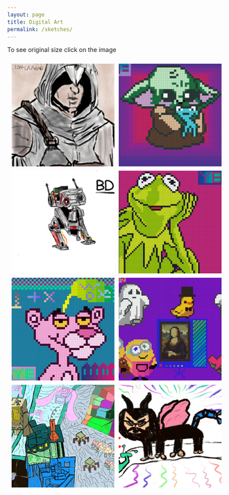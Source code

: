 ```yaml
---
layout: page
title: Digital Art
permalink: /sketches/
---
```


<!-- Include color palette -->
<link rel="stylesheet" href="D:\github\yavuzcodiin.github.io\_sass\gradient_colors.scss">
<link rel="stylesheet" href="D:\github\yavuzcodiin.github.io\_sass\base_colors.scss">
<!-- Include color palette -->

<p class="gradient-text_8">To see original size click on the image</p>

<div class="art-gallery">
    <div class="art-item"><img src="/images/sketch-library/altair.png" alt="Altair" onclick="openLightbox('/images/sketch-library/altair.png')"></div>
    <div class="art-item"><img src="/images/sketch-library/baby_yoda.jpg" alt="Baby Yoda" onclick="openLightbox('/images/sketch-library/baby_yoda.jpg')"></div>
    <div class="art-item"><img src="/images/sketch-library/bd-1.png" alt="BD-1" onclick="openLightbox('/images/sketch-library/bd-1.png')"></div>
    <div class="art-item"><img src="/images/sketch-library/muppet.jpg" alt="Muppet" onclick="openLightbox('/images/sketch-library/muppet.jpg')"></div>
    <div class="art-item"><img src="/images/sketch-library/pink_panther.jpg" alt="Pink Panther" onclick="openLightbox('/images/sketch-library/pink_panther.jpg')"></div>
    <div class="art-item"><img src="/images/sketch-library/pixel_dream.jpg" alt="Pixel Dream" onclick="openLightbox('/images/sketch-library/pixel_dream.jpg')"></div>
    <div class="art-item"><img src="/images/sketch-library/city.jpg" alt="Pixel Dream" onclick="openLightbox('/images/sketch-library/city.jpg')"></div>
    <div class="art-item"><img src="/images/sketch-library/creepy_lion.jpg" alt="Pixel Dream" onclick="openLightbox('/images/sketch-library/creepy_lion.jpg')"></div>
</div>

<!-- Lightbox Container -->
<div id="lightbox" class="lightbox" onclick="closeLightbox()">
    <span class="close">&times;</span>
    <img class="lightbox-content" id="lightbox-img">
</div>

<style>
.art-gallery {
    display: grid;
    grid-template-columns: repeat(auto-fit, minmax(200px, 1fr)); /* Increased minmax value to make images larger */
    gap: 10px;
    max-width: 100%;
    padding: 10px;
    box-sizing: border-box;
}

.art-item {
    position: relative;
    overflow: hidden;
    background-color: #000;
    display: flex;
    align-items: center;
    justify-content: center;
    padding-top: 100%; /* This creates a square container */
}

.art-item img {
    position: absolute;
    top: 0;
    left: 0;
    width: 100%;
    height: 100%;
    object-fit: cover; /* Ensures the image covers the container */
    cursor: pointer;
}

/* Lightbox styles */
.lightbox {
    display: none; /* Hidden by default */
    position: fixed;
    z-index: 1000;
    left: 0;
    top: 0;
    width: 100%;
    height: 100%;
    overflow: auto;
    background-color: rgba(0,0,0,0.9);
    justify-content: center;
    align-items: center;
}

.lightbox-content {
    max-width: 90%;
    max-height: 90%;
}

.close {
    position: absolute;
    top: 10px;
    right: 25px;
    color: #fff;
    font-size: 35px;
    font-weight: bold;
    transition: 0.3s;
}

.close:hover,
.close:focus {
    color: #bbb;
    text-decoration: none;
    cursor: pointer;
}
</style>

<script>
document.addEventListener("DOMContentLoaded", function() {
    var lightbox = document.getElementById('lightbox');
    var lightboxImg = document.getElementById('lightbox-img');

    function openLightbox(src) {
        lightbox.style.display = 'flex';  // Show the lightbox
        lightboxImg.src = src;
    }

    function closeLightbox() {
        lightbox.style.display = 'none';  // Hide the lightbox
    }

    window.openLightbox = openLightbox;
    window.closeLightbox = closeLightbox;

    // Ensure the lightbox is hidden on page load
    closeLightbox();
});
</script>
